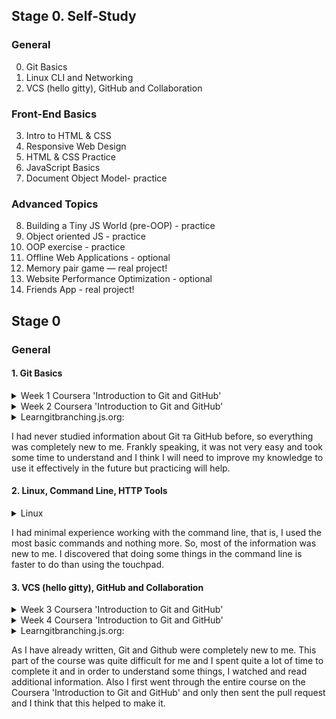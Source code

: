 ## Stage 0. Self-Study

### General
 0. Git Basics
 1. Linux CLI and Networking
 2. VCS (hello gitty), GitHub and Collaboration

### Front-End Basics
 3. Intro to HTML & CSS
 4. Responsive Web Design
 5. HTML & CSS Practice
 6. JavaScript Basics
 7. Document Object Model- practice

### Advanced Topics
 8. Building a Tiny JS World (pre-OOP) - practice
 9. Object oriented JS - practice
 10. OOP exercise - practice
11. Offline Web Applications - optional
12. Memory pair game — real project!
13. Website Performance Optimization - optional
14. Friends App - real project!

## Stage 0
### General

#### 1. Git Basics

<details>
<summary> Week 1 Coursera 'Introduction to Git and GitHub' </summary>

!['Introduction to Git and GitHub'](https://github.com/Halv27/kottans-frontend/blob/main/git%20basics/coursera_week-1%2B2/coursera_week-1.png)
!['Introduction to Git and GitHub'](https://github.com/Halv27/kottans-frontend/blob/main/git%20basics/coursera_week-1%2B2/coursera_week-1.2.png)

</details>

<details>
<summary> Week 2 Coursera 'Introduction to Git and GitHub' </summary>

!['Introduction to Git and GitHub'](https://github.com/Halv27/kottans-frontend/blob/main/git%20basics/coursera_week-1%2B2/coursera_week-2.png)
!['Introduction to Git and GitHub'](https://github.com/Halv27/kottans-frontend/blob/main/git%20basics/coursera_week-1%2B2/coursera_week-2.2.png)

</details>

<details>
<summary> Learngitbranching.js.org: </summary>

![Learngitbranching](https://github.com/Halv27/kottans-frontend/blob/main/git%20basics/learngitbranching/basics.png)
![Learngitbranching](https://github.com/Halv27/kottans-frontend/blob/main/git%20basics/learngitbranching/push_and_pull.png)

</details>

I had never studied information about Git та GitHub before, so everything was completely new to me. Frankly speaking, it was not very easy and took some time to understand and I think I will need to improve my knowledge to use it effectively in the future but practicing will help.


#### 2. Linux, Command Line, HTTP Tools

<details>
<summary> Linux </summary>

![Quiz](https://github.com/Halv27/kottans-frontend/blob/main/task_linux_cli/linux_1.png)
![Quiz](https://github.com/Halv27/kottans-frontend/blob/main/task_linux_cli/linux_2.png)
![Quiz](https://github.com/Halv27/kottans-frontend/blob/main/task_linux_cli/linux_3.png)
![Quiz](https://github.com/Halv27/kottans-frontend/blob/main/task_linux_cli/linux_4.png)

</details>

I had minimal experience working with the command line, that is, I used the most basic commands and nothing more. So, most of the information was new to me. I discovered that doing some things in the command line is faster to do than using the touchpad. 


#### 3. VCS (hello gitty), GitHub and Collaboration

<details>
<summary> Week 3 Coursera 'Introduction to Git and GitHub' </summary>

!['Introduction to Git and GitHub'](https://github.com/Halv27/kottans-frontend/blob/main/task_git_collaboration/coursera_week_3%2B4/coursera_week-3.png)
!['Introduction to Git and GitHub'](https://github.com/Halv27/kottans-frontend/blob/main/task_git_collaboration/coursera_week_3%2B4/coursera_week-3.2.png)
!['Introduction to Git and GitHub'](https://github.com/Halv27/kottans-frontend/blob/main/task_git_collaboration/coursera_week_3%2B4/coursera_week-3.3.png)
!['Introduction to Git and GitHub'](https://github.com/Halv27/kottans-frontend/blob/main/task_git_collaboration/coursera_week_3%2B4/coursera_week-3.4.png)

</details>

<details>
<summary> Week 4 Coursera 'Introduction to Git and GitHub' </summary>

!['Introduction to Git and GitHub'](https://github.com/Halv27/kottans-frontend/blob/main/task_git_collaboration/coursera_week_3%2B4/coursera_week-4.png)
!['Introduction to Git and GitHub'](https://github.com/Halv27/kottans-frontend/blob/main/task_git_collaboration/coursera_week_3%2B4/coursera_week-4.2.png)
!['Introduction to Git and GitHub'](https://github.com/Halv27/kottans-frontend/blob/main/task_git_collaboration/coursera_week_3%2B4/coursera_week-4.3.png)
!['Introduction to Git and GitHub'](https://github.com/Halv27/kottans-frontend/blob/main/task_git_collaboration/coursera_week_3%2B4/coursera_week-4.4.png)

</details>

<details>
<summary> Learngitbranching.js.org: </summary>

![Learngitbranching](https://github.com/Halv27/kottans-frontend/blob/main/task_git_collaboration/learngitbranching/1.png)
![Learngitbranching](https://github.com/Halv27/kottans-frontend/blob/main/task_git_collaboration/learngitbranching/2.png)

</details>

As I have already written, Git and Github were completely new to me. This part of the course was quite difficult for me and I spent quite a lot of time to complete it and in order to understand some things, I watched and read additional information. Also I first went through the entire course on the Coursera 'Introduction to Git and GitHub' and only then sent the pull request and I think that this helped to make it. 
